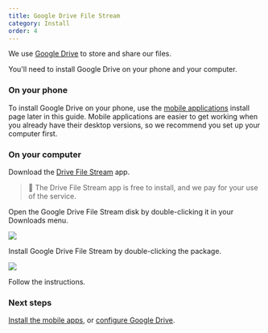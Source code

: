 ```yaml
---
title: Google Drive File Stream
category: Install
order: 4
---
```

We use [Google Drive](https://www.google.com/drive/) to store and share our files.

You'll need to install Google Drive on your phone and your computer.

### On your phone
To install Google Drive on your phone, use the [mobile applications](../../1-install/mobile/) install page later in this guide. Mobile applications are easier to get working when you already have their desktop versions, so we recommend you set up your computer first.

### On your computer
Download the [Drive File Stream](https://dl.google.com/drive-file-stream/GoogleDriveFileStream.dmg) app.

> 🚩 The Drive File Stream app is free to install, and we pay for your use of the service.

Open the Google Drive File Stream disk by double-clicking it in your Downloads menu.

![](//placehold.it/800x600)

Install Google Drive File Stream by double-clicking the package.

![](//placehold.it/800x600)

Follow the instructions.

### Next steps
[Install the mobile apps](../../1-install/mobile/), or [configure Google Drive](../../2-configure/google-drive/).